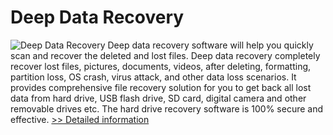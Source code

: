 # Deep Data Recovery
![Deep Data Recovery](https://mycommerce.akamaized.net/api/pimages/P300987944/BIG/300987944.PNG)
Deep data recovery software will help you quickly scan and recover the deleted and lost files. Deep data recovery completely recover lost files, pictures, documents, videos, after deleting, formatting, partition loss, OS crash, virus attack, and other data loss scenarios. It provides comprehensive file recovery solution for you to get back all lost data from hard drive, USB flash drive, SD card, digital camera and other removable drives etc. The hard drive recovery software is 100% secure and effective.
[>> Detailed information](https://secure.shareit.com/shareit/product.html?productid=300987944&affiliateid=200057808)